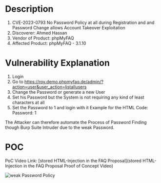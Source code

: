 # Description

1. CVE-2023-0793 No Password Policy at all during Registration and and Password Change allows Account Takeover Exploitation
1. Discoverer: Ahmed Hassan
1. Vendor of Product: phpMyFAQ
1. Affected Product: phpMyFAQ - 3.1.10

# Vulnerability Explanation

1. Login
1. Go to https://roy.demo.phpmyfaq.de/admin/?action=user&user_action=listallusers
1. Change the Password or generate a new User
1. Set his Password but the System is not requiring any kind of least characters at all
1. Set the Password to 1 and login with it Example for the HTML Code: Password: 1

The Attacker can therefore automate the Process of Password Finding though Burp Suite Intruder due to the weak Password.

#  POC

PoC Video Link: [stored HTML-Injection in the FAQ Proposal](stored HTML-Injection in the FAQ Proposal Proof of Concept Video)



![weak Password Policy](https://github.com/ahmedvienna/Vulnerabilities/assets/80028768/9864fe23-f63a-4ea1-baf3-248a79acc451)


